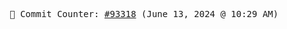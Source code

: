 <p align="center">
    <samp>
        📮 Commit Counter: <a href="https://github.com/Javascript-void0/Javascript-void0/commits/main">#93318</a> (June 13, 2024 @ 10:29 AM)
    </samp>
</p>
